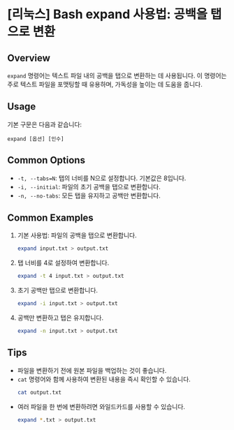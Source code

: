 # [리눅스] Bash expand 사용법: 공백을 탭으로 변환

## Overview
`expand` 명령어는 텍스트 파일 내의 공백을 탭으로 변환하는 데 사용됩니다. 이 명령어는 주로 텍스트 파일을 포맷팅할 때 유용하며, 가독성을 높이는 데 도움을 줍니다.

## Usage
기본 구문은 다음과 같습니다:
```
expand [옵션] [인수]
```

## Common Options
- `-t, --tabs=N`: 탭의 너비를 N으로 설정합니다. 기본값은 8입니다.
- `-i, --initial`: 파일의 초기 공백을 탭으로 변환합니다.
- `-n, --no-tabs`: 모든 탭을 유지하고 공백만 변환합니다.

## Common Examples
1. 기본 사용법: 파일의 공백을 탭으로 변환합니다.
   ```bash
   expand input.txt > output.txt
   ```

2. 탭 너비를 4로 설정하여 변환합니다.
   ```bash
   expand -t 4 input.txt > output.txt
   ```

3. 초기 공백만 탭으로 변환합니다.
   ```bash
   expand -i input.txt > output.txt
   ```

4. 공백만 변환하고 탭은 유지합니다.
   ```bash
   expand -n input.txt > output.txt
   ```

## Tips
- 파일을 변환하기 전에 원본 파일을 백업하는 것이 좋습니다.
- `cat` 명령어와 함께 사용하여 변환된 내용을 즉시 확인할 수 있습니다.
  ```bash
  cat output.txt
  ```
- 여러 파일을 한 번에 변환하려면 와일드카드를 사용할 수 있습니다.
  ```bash
  expand *.txt > output.txt
  ```